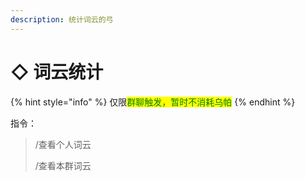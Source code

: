 ```yaml
---
description: 统计词云的弓
---
```


# ◇ 词云统计

{% hint style="info" %}
仅限<mark style="color:green;">群聊触发，暂时不消耗乌帕</mark>
{% endhint %}

指令：

> /查看个人词云
>
> /查看本群词云
